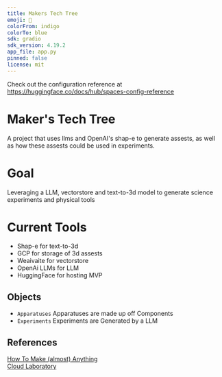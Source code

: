 ```yaml
---
title: Makers Tech Tree
emoji: 🐢
colorFrom: indigo
colorTo: blue
sdk: gradio
sdk_version: 4.19.2
app_file: app.py
pinned: false
license: mit
---
```


Check out the configuration reference at https://huggingface.co/docs/hub/spaces-config-reference

# Maker's Tech Tree

A project that uses llms and OpenAI's shap-e to generate assests, as well as how these assests could be used in experiments.

# Goal

Leveraging a LLM, vectorstore and text-to-3d model to generate science experiments and physical tools

# Current Tools
- Shap-e for text-to-3d
- GCP for storage of 3d assests
- Weaivaite for vectorstore
- OpenAi LLMs for LLM
- HuggingFace for hosting MVP

## Objects
- `Apparatuses` Apparatuses are made up off Components
- `Experiments` Experiments are Generated by a LLM

## References

[How To Make (almost) Anything](https://fab.cba.mit.edu/classes/MAS.863/)  
[Cloud Laboratory](https://en.wikipedia.org/wiki/Cloud_laboratory)
